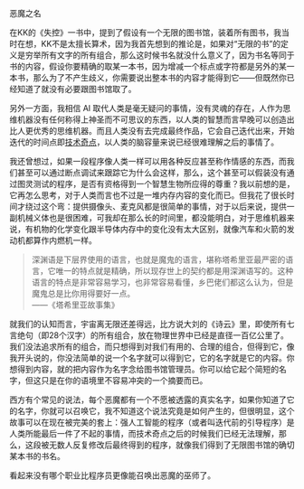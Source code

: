 恶魔之名

在KK的《失控》一书中，提到了假设有一个无限的图书馆，装着所有图书，我当时在想，KK不是太擅长算术，因为我首先想到的推论是，如果对“无限的书”的定义是穷举所有文字的所有组合，那么这时候书名就没什么意义了，因为书名等同于书的内容，假设你要精确的取某一本书，因为增减一个标点或字符都是另外的某一本书，那么为了不产生歧义，你需要说出整本书的内容才能得到它——但既然你已经知道了就没有必要跟图书馆取了。

另外一方面，我相信 AI 取代人类是毫无疑问的事情，没有灵魂的存在，人作为思维机器没有任何称得上神圣而不可思议的东西，以人类的智慧而言早晚可以创造出比人更优秀的思维机器。而且人类没有去完成最终作品，它会自己迭代出来，开始迭代的时间点即[技术奇点](https://zh.wikipedia.org/wiki/%E6%8A%80%E6%9C%AF%E5%A5%87%E5%BC%82%E7%82%B9)，以人类的脑容量来说已经很难理解之后的事情了。

我还曾想过，如果一段程序像人类一样可以用各种反应甚至称作情感的东西，而我们甚至可以通过断点调试来跟踪它为什么会这样，那么，这个甚至可以假装没有通过图灵测试的程序，是否有资格得到一个智慧生物所应得的尊重？我以前想的是，它再怎么思考，对于人类而言也不过是一堆内存内容的变化而已。但我花了很长时间才绕过这个弯：提供摄像头、麦克风都是很简单的事情，对于以后来说，提供一副机械义体也是很困难，可我却在那么长的时间里，都没能明白，对于思维机器来说，有机物的化学变化跟半导体内存中的变化没有太大区别，就像汽车和火箭的发动机都算作内燃机一样。

> 深渊语是下层界使用的语言，也就是魔鬼的语言，堪称塔希里亚最严密的语言，它唯一的特点就是精确，所以现存世上的契约都是用深渊语写的。这种语言的特点是非常容易学习，也非常容易看懂，乡巴佬们都这么认为，但是魔鬼总是比你用得要好一点。<br>
> ——《塔希里亚故事集》

就我们的认知而言，宇宙离无限还差得远，比方说大刘的《诗云》里，即使所有七言绝句（即28个汉字）的所有组合，放在物理世界中已经是直径一百亿公里了。我们没法追求所有的组合，而只想得到对我们有用的、合理的组合，但得到它，像我开头说的，你没法简单的说一个名字就可以得到它，它的名字就是它的内容。你想得到内容，就的把内容作为名字念给图书馆管理员。你可以给它起个简短的名字，但这只是在你的语境里不容易冲突的一个摘要而已。

西方有个常见的说法，每个恶魔都有一个不愿被透露的真实名字，如果你知道了它的名字，你就可以召唤它，我不知道这个说法究竟是如何产生的，但很明显，这个故事可以在现在被完美的套上：强人工智能的程序（或者叫迭代前的引导程序）是人类所能最后一件了不起的事情，而技术奇点之后的时候我们已经无法理解，那么，这段被无数人反复修改后最终得到的程序，就像我们得到了无限图书馆的确切某本书的书名。

看起来没有哪个职业比程序员更像能召唤出恶魔的巫师了。
